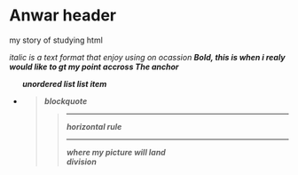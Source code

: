 <h1>Anwar header</h1>
<p> my story of studying html</p>
<i>italic is a text format that enjoy using on ocassion<i>
<b>Bold, this is when i realy would like to gt my point accross<b>
<a>The anchor<a>
<ul> unordered list list item<li>
<blockquote>blockquote <blockquote>
<hr>horizontal rule<hr>
<img>where my picture will land<img>
<div>division<div>
